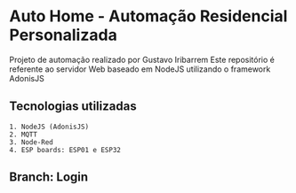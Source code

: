 # Auto Home - Automação Residencial Personalizada

  Projeto de automação realizado por Gustavo Iribarrem
  Este repositório é referente ao servidor Web baseado em NodeJS utilizando o framework AdonisJS

  ## Tecnologias utilizadas

    1. NodeJS (AdonisJS)
    2. MQTT
    3. Node-Red
    4. ESP boards: ESP01 e ESP32 

  ## Branch: Login